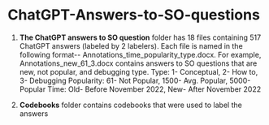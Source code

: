 # ChatGPT-Answers-to-SO-questions

1. **The ChatGPT answers to SO question** folder has 18 files containing 517 ChatGPT answers (labeled by 2 labelers). Each file is named in the following format--  Annotations_time_popularity_type.docx. For example, Annotations_new_61_3.docx contains answers to SO questions that are new, not popular, and debugging type.
  Type: 1- Conceptual, 2- How to, 3- Debugging 
  Popularity: 61- Not Popular, 1500- Avg. Popular, 5000-Popular
  Time: Old- Before November 2022, New- After November 2022

2. **Codebooks** folder contains codebooks that were used to label the answers
